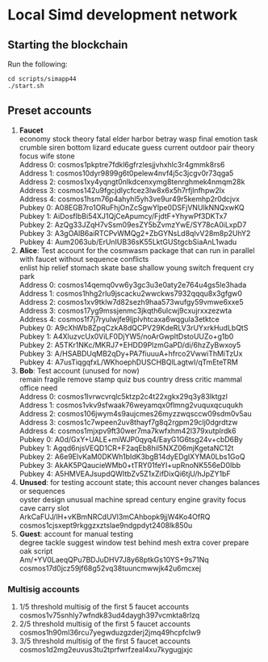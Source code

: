 # Local Simd development network

## Starting the blockchain

Run the following:

```
cd scripts/simapp44
./start.sh
```

## Preset accounts

1. **Faucet**\
   economy stock theory fatal elder harbor betray wasp final emotion task crumble
   siren bottom lizard educate guess current outdoor pair theory focus wife stone\
   Address 0: cosmos1pkptre7fdkl6gfrzlesjjvhxhlc3r4gmmk8rs6\
   Address 1: cosmos10dyr9899g6t0pelew4nvf4j5c3jcgv0r73qga5\
   Address 2: cosmos1xy4yqngt0nlkdcenxymg8tenrghmek4nmqm28k\
   Address 3: cosmos142u9fgcjdlycfcez3lw8x6x5h7rfjlnfhpw2lx\
   Address 4: cosmos1hsm76p4ahyhl5yh3ve9ur49r5kemhp2r0dcjvx\
   Pubkey 0: A08EGB7ro1ORuFhjOnZcSgwYlpe0DSFjVNUIkNNQxwKQ\
   Pubkey 1: AiDosfIbBi54XJ1QjCeApumcy/FjdtF+YhywPf3DKTx7\
   Pubkey 2: AzQg33JZqH7vSsm09esZY5bZvmzYwE/SY78cA0iLxpD7\
   Pubkey 3: A3gOAlB6aiRTCPvWMQg2+ZbGYNsLd8qlvV28m8p2UhY2\
   Pubkey 4: Aum2063ub/ErUnIUB36sK55LktGUStgcbSiaAnL1wadu
2. **Alice**: Test account for the cosmwasm package that can run in parallel
   with faucet without sequence conflicts\
   enlist hip relief stomach skate base shallow young switch frequent cry park\
   Address 0: cosmos14qemq0vw6y3gc3u3e0aty2e764u4gs5le3hada\
   Address 1: cosmos1hhg2rlu9jscacku2wwckws7932qqqu8x3gfgw0\
   Address 2: cosmos1xv9tklw7d82sezh9haa573wufgy59vmwe6xxe5\
   Address 3: cosmos17yg9mssjenmc3jkqth6ulcwj9cxujrxxzezwta\
   Address 4: cosmos1f7j7ryulwjfe9ljplvhtcaxa6wqgula3etktce\
   Pubkey 0: A9cXhWb8ZpqCzkA8dQCPV29KdeRLV3rUYxrkHudLbQtS\
   Pubkey 1: A4XluzvcUx0ViLF0DjYW5/noArGwpltDstoUUZo+g1b0\
   Pubkey 2: A5TKr1NKc/MKRJ7+EHDD9PlzmGaPD/di/6hzZyBwxoy5\
   Pubkey 3: A/HSABDUqMB2qDy+PA7fiuuuA+hfrco2VwwiThMiTzUx\
   Pubkey 4: A7usTiqgqfxL/WKhoephDUSCHBQlLagtwI/qTmEteTRM
3. **Bob**: Test account (unused for now)\
   remain fragile remove stamp quiz bus country dress critic mammal office need\
   Address 0: cosmos1lvrwcvrqlc5ktzp2c4t22xgkx29q3y83lktgzl\
   Address 1: cosmos1vkv9sfwaak76weyamqx0flmng2vuquxqcuqukh\
   Address 2: cosmos106jwym4s9aujcmes26myzzwqsccw09sdm0v5au\
   Address 3: cosmos1c7wpeen2uv8thayf7g8q2rgpm29clj0dgrdtzw\
   Address 4: cosmos1mjxpv9ft30wer7ma7kwfxhm42l379xutplrdk6\
   Pubkey 0: A0d/GxY+UALE+miWJP0qyq4/EayG1G6tsg24v+cbD6By\
   Pubkey 1: Agqd6njsVEQD1CR+F2aqEb8hil5NXZ06mjKgetaNC12t\
   Pubkey 2: A6e9ElvKaM0DKWh1bIdK3bgB14dyEDgIXYMA0Lbs1GoQ\
   Pubkey 3: AkAK5PQaucieWMb0+tTRY01feYI+upRnoNK556eD0Ibb\
   Pubkey 4: A5HMVEAJsupdQWItbZv5Z1xZifDixQi6tjU/hJpZY1bF
4. **Unused**: for testing account state; this account never changes balances or
   sequences\
   oyster design unusual machine spread century engine gravity focus cave carry slot\
   ArkCaFUJ/IH+vKBmNRCdUVl3mCAhbopk9jjW4Ko4OfRQ\
   cosmos1cjsxept9rkggzxztslae9ndgpdyt2408lk850u
5. **Guest**: account for manual testing\
   degree tackle suggest window test behind mesh extra cover prepare oak script\
   Am/+YV0LaeqQPu7BDJuDHV7J8y68ptkGs10YS+9s71Nq\
   cosmos17d0jcz59jf68g52vq38tuuncmwwjk42u6mcxej

### Multisig accounts

1. 1/5 threshold multisig of the first 5 faucet accounts\
   cosmos1v75snhly7wfndk83ud4daygh397vcmkta8rlzq
2. 2/5 threshold multisig of the first 5 faucet accounts\
   cosmos1h90ml36rcu7yegwduzgzderj2jmq49hcpfclw9
3. 3/5 threshold multisig of the first 5 faucet accounts\
   cosmos1d2mg2euvus3tu2tprfwrfzeal4xu7kygugjxjc
